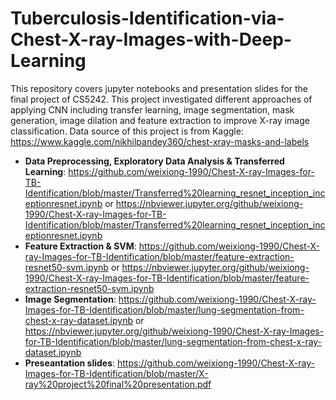 # Tuberculosis-Identification-via-Chest-X-ray-Images-with-Deep-Learning
This repository covers jupyter notebooks and presentation slides for the final project of CS5242. This project investigated different approaches of applying CNN including transfer learning, image segmentation, mask generation, image dilation and feature extraction to improve X-ray image classification.
Data source of this project is from Kaggle: https://www.kaggle.com/nikhilpandey360/chest-xray-masks-and-labels

* **Data Preprocessing, Exploratory Data Analysis & Transferred Learning**: 
https://github.com/weixiong-1990/Chest-X-ray-Images-for-TB-Identification/blob/master/Transferred%20learning_resnet_inception_inceptionresnet.ipynb
or 
https://nbviewer.jupyter.org/github/weixiong-1990/Chest-X-ray-Images-for-TB-Identification/blob/master/Transferred%20learning_resnet_inception_inceptionresnet.ipynb
* **Feature Extraction & SVM**:
https://github.com/weixiong-1990/Chest-X-ray-Images-for-TB-Identification/blob/master/feature-extraction-resnet50-svm.ipynb
or
https://nbviewer.jupyter.org/github/weixiong-1990/Chest-X-ray-Images-for-TB-Identification/blob/master/feature-extraction-resnet50-svm.ipynb
* **Image Segmentation**:
https://github.com/weixiong-1990/Chest-X-ray-Images-for-TB-Identification/blob/master/lung-segmentation-from-chest-x-ray-dataset.ipynb
or
https://nbviewer.jupyter.org/github/weixiong-1990/Chest-X-ray-Images-for-TB-Identification/blob/master/lung-segmentation-from-chest-x-ray-dataset.ipynb
* **Preseantation slides**: 
https://github.com/weixiong-1990/Chest-X-ray-Images-for-TB-Identification/blob/master/X-ray%20project%20final%20presentation.pdf
